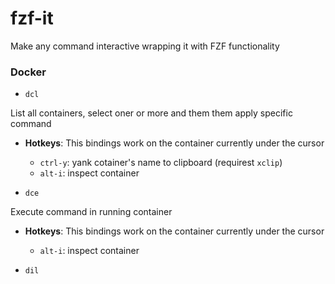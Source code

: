 # fzf-it

Make any command interactive wrapping it with FZF functionality


### Docker


- `dcl`

List all containers, select oner or more and them them apply specific command

- **Hotkeys**: This bindings work on the container currently under the cursor
  - `ctrl-y`: yank cotainer's name to clipboard (requirest `xclip`)
  - `alt-i`: inspect container


- `dce`

Execute command in running container

- **Hotkeys**: This bindings work on the container currently under the cursor
  - `alt-i`: inspect container

- `dil`
